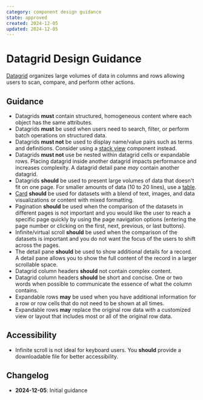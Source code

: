 ```yaml
---
category: component design guidance
state: approved
created: 2024-12-05
updated: 2024-12-05
---
```


# Datagrid Design Guidance

[Datagrid](https://clarity.design/documentation/datagrid) organizes large volumes of data in columns and rows allowing users to scan, compare, and perform other actions.

## Guidance

- Datagrids **must** contain structured, homogeneous content where each object has the same attributes.
- Datagrids **must** be used when users need to search, filter, or perform batch operations on structured data.
- Datagrids **must not** be used to display name/value pairs such as terms and definitions. Consider using a [stack view](https://clarity.design/documentation/stack-view) component instead.
- Datagrids **must not** use be nested within datagrid cells or expandable rows. Placing datagrid inside another datagrid impacts performance and increases complexity. A datagrid detail pane _may_ contain another datagrid.
- Datagrids **should** be used to present large volumes of data that doesn't fit on one page. For smaller amounts of data (10 to 20 lines), use a [table](https://clarity.design/documentation/table).
- [Card](https://clarity.design/documentation/card) **should** be used for datasets with a blend of text, images, and data visualizations or content with mixed formatting.
- Pagination **should** be used when the comparison of the datasets in different pages is not important and you would like the user to reach a specific page quickly by using the page navigation options (entering the page number or clicking on the first, next, previous, or last buttons).
- Infinite/virtual scroll **should** be used when the comparison of the datasets is important and you do not want the focus of the users to shift across the pages.
- The detail pane **should** be used to show additional details for a record. A detail pane allows you to show the full content of the record in a larger scrollable space.
- Datagrid column headers **should** not contain complex content.
- Datagrid column headers **should** be short and concise. One or two words when possible to communicate the essence of what the column contains.
- Expandable rows **may** be used when you have additional information for a row or row cells that do not need to be shown at all times.
- Expandable rows **may** replace the original row data with a customized view or layout that includes most or all of the original row data.

## Accessibility

- Infinite scroll is not ideal for keyboard users. You **should** provide a downloadable file for better accessibility.

## Changelog

- **2024-12-05**: Initial guidance
